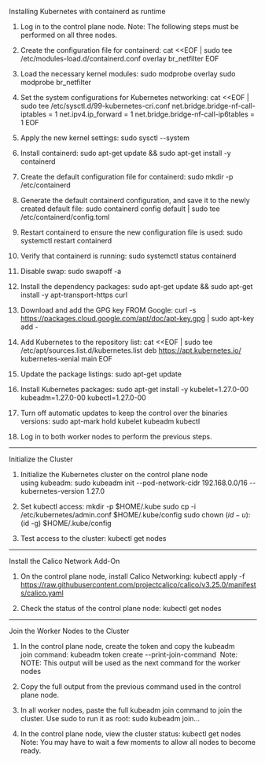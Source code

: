 Installing Kubernetes with containerd as runtime


1. Log in to the control plane node. Note: The following steps must be performed on all three nodes. 

2. Create the configuration file for containerd:
     cat <<EOF | sudo tee /etc/modules-load.d/containerd.conf
      overlay
      br_netfilter
     EOF 

4. Load the necessary kernel modules:
     sudo modprobe overlay
     sudo modprobe br_netfilter 

3. Set the system configurations for Kubernetes networking:
     cat <<EOF | sudo tee /etc/sysctl.d/99-kubernetes-cri.conf
      net.bridge.bridge-nf-call-iptables = 1
      net.ipv4.ip_forward = 1
      net.bridge.bridge-nf-call-ip6tables = 1
     EOF 

4. Apply the new kernel settings:
     sudo sysctl --system 

5. Install containerd:
     sudo apt-get update && sudo apt-get install -y containerd 

6. Create the default configuration file for containerd:
     sudo mkdir -p /etc/containerd 

7. Generate the default containerd configuration, and save it to the newly created default file:
     sudo containerd config default | sudo tee /etc/containerd/config.toml 

8. Restart containerd to ensure the new configuration file is used:
     sudo systemctl restart containerd 

9. Verify that containerd is running:
     sudo systemctl status containerd 

10. Disable swap:
     sudo swapoff -a 

11. Install the dependency packages:
     sudo apt-get update && sudo apt-get install -y apt-transport-https curl 

12. Download and add the GPG key FROM Google:
     curl -s https://packages.cloud.google.com/apt/doc/apt-key.gpg | sudo apt-key add - 

15. Add Kubernetes to the repository list:
    cat <<EOF | sudo tee /etc/apt/sources.list.d/kubernetes.list
     deb https://apt.kubernetes.io/ kubernetes-xenial main
    EOF 

16. Update the package listings:
    sudo apt-get update 

17. Install Kubernetes packages:
    sudo apt-get install -y kubelet=1.27.0-00 kubeadm=1.27.0-00 kubectl=1.27.0-00 

18. Turn off automatic updates to keep the control over the binaries versions:
    sudo apt-mark hold kubelet kubeadm kubectl 

19. Log in to both worker nodes to perform the previous steps.


-----------------------------------------------------------------------
Initialize the Cluster

1. Initialize the Kubernetes cluster on the control plane node using kubeadm:
    sudo kubeadm init --pod-network-cidr 192.168.0.0/16 --kubernetes-version 1.27.0 

2. Set kubectl access:
    mkdir -p $HOME/.kube
    sudo cp -i /etc/kubernetes/admin.conf $HOME/.kube/config
    sudo chown $(id -u):$(id -g) $HOME/.kube/config
    
4. Test access to the cluster: kubectl get nodes

------------------------------------------------------------------------

Install the Calico Network Add-On

1. On the control plane node, install Calico Networking:
    kubectl apply -f https://raw.githubusercontent.com/projectcalico/calico/v3.25.0/manifests/calico.yaml 

2. Check the status of the control plane node:
    kubectl get nodes 

-----------------------------------------------------------------------

Join the Worker Nodes to the Cluster

1. In the control plane node, create the token and copy the kubeadm join command:
    kubeadm token create --print-join-command  Note:
    NOTE: This output will be used as the next command for the worker nodes

3. Copy the full output from the previous command used in the control plane node.

4. In all worker nodes, paste the full kubeadm join command to join the cluster. Use sudo to run it as root: sudo kubeadm join... 

5. In the control plane node, view the cluster status:
    kubectl get nodes
    Note: You may have to wait a few moments to allow all nodes to become ready. 

